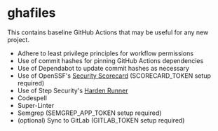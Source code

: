 # ghafiles

This contains baseline GitHub Actions that may be useful for any new project. 

- Adhere to least privilege principles for workflow permissions
- Use of commit hashes for pinning GitHub Actions dependencies
- Use of Dependabot to update commit hashes as necessary
- Use of OpenSSF's [Security Scorecard](https://github.com/ossf/scorecard) (SCORECARD_TOKEN setup required)
- Use of Step Security's [Harden Runner](https://github.com/step-security/harden-runner)
- Codespell
- Super-Linter
- Semgrep (SEMGREP_APP_TOKEN setup required)
- (optional) Sync to GitLab (GITLAB_TOKEN setup required)
